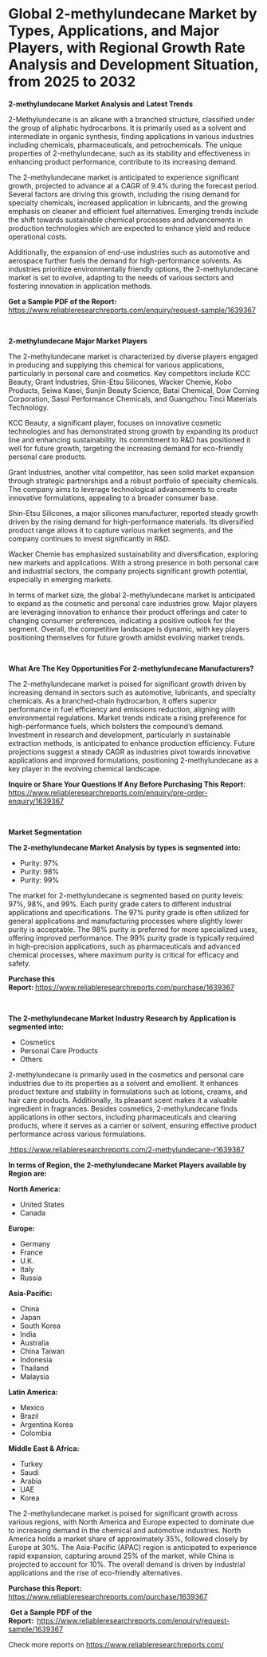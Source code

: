 <p><h1>Global 2-methylundecane Market by Types, Applications, and Major Players, with Regional Growth Rate Analysis and Development Situation, from 2025 to 2032</h1></p><p><strong>2-methylundecane Market Analysis and Latest Trends</strong></p>
<p><p>2-Methylundecane is an alkane with a branched structure, classified under the group of aliphatic hydrocarbons. It is primarily used as a solvent and intermediate in organic synthesis, finding applications in various industries including chemicals, pharmaceuticals, and petrochemicals. The unique properties of 2-methylundecane, such as its stability and effectiveness in enhancing product performance, contribute to its increasing demand.</p><p>The 2-methylundecane market is anticipated to experience significant growth, projected to advance at a CAGR of 9.4% during the forecast period. Several factors are driving this growth, including the rising demand for specialty chemicals, increased application in lubricants, and the growing emphasis on cleaner and efficient fuel alternatives. Emerging trends include the shift towards sustainable chemical processes and advancements in production technologies which are expected to enhance yield and reduce operational costs. </p><p>Additionally, the expansion of end-use industries such as automotive and aerospace further fuels the demand for high-performance solvents. As industries prioritize environmentally friendly options, the 2-methylundecane market is set to evolve, adapting to the needs of various sectors and fostering innovation in application methods.</p></p>
<p><strong>Get a Sample PDF of the Report:&nbsp;</strong> <a href="https://www.reliableresearchreports.com/enquiry/request-sample/1639367?utm_campaign=2273&utm_medium=2&utm_source=Github&utm_content=ia&utm_term=02042025&utm_id=2-methylundecane">https://www.reliableresearchreports.com/enquiry/request-sample/1639367</a></p>
<p>&nbsp;</p>
<p><strong>2-methylundecane Major Market Players</strong></p>
<p><p>The 2-methylundecane market is characterized by diverse players engaged in producing and supplying this chemical for various applications, particularly in personal care and cosmetics. Key competitors include KCC Beauty, Grant Industries, Shin-Etsu Silicones, Wacker Chemie, Kobo Products, Seiwa Kasei, Sunjin Beauty Science, Batai Chemical, Dow Corning Corporation, Sasol Performance Chemicals, and Guangzhou Tinci Materials Technology.</p><p>KCC Beauty, a significant player, focuses on innovative cosmetic technologies and has demonstrated strong growth by expanding its product line and enhancing sustainability. Its commitment to R&D has positioned it well for future growth, targeting the increasing demand for eco-friendly personal care products.</p><p>Grant Industries, another vital competitor, has seen solid market expansion through strategic partnerships and a robust portfolio of specialty chemicals. The company aims to leverage technological advancements to create innovative formulations, appealing to a broader consumer base.</p><p>Shin-Etsu Silicones, a major silicones manufacturer, reported steady growth driven by the rising demand for high-performance materials. Its diversified product range allows it to capture various market segments, and the company continues to invest significantly in R&D.</p><p>Wacker Chemie has emphasized sustainability and diversification, exploring new markets and applications. With a strong presence in both personal care and industrial sectors, the company projects significant growth potential, especially in emerging markets.</p><p>In terms of market size, the global 2-methylundecane market is anticipated to expand as the cosmetic and personal care industries grow. Major players are leveraging innovation to enhance their product offerings and cater to changing consumer preferences, indicating a positive outlook for the segment. Overall, the competitive landscape is dynamic, with key players positioning themselves for future growth amidst evolving market trends.</p></p>
<p>&nbsp;</p>
<p><strong>What Are The Key Opportunities For 2-methylundecane Manufacturers?</strong></p>
<p><p>The 2-methylundecane market is poised for significant growth driven by increasing demand in sectors such as automotive, lubricants, and specialty chemicals. As a branched-chain hydrocarbon, it offers superior performance in fuel efficiency and emissions reduction, aligning with environmental regulations. Market trends indicate a rising preference for high-performance fuels, which bolsters the compound’s demand. Investment in research and development, particularly in sustainable extraction methods, is anticipated to enhance production efficiency. Future projections suggest a steady CAGR as industries pivot towards innovative applications and improved formulations, positioning 2-methylundecane as a key player in the evolving chemical landscape.</p></p>
<p><strong>Inquire or Share Your Questions If Any Before Purchasing This Report:</strong> <a href="https://www.reliableresearchreports.com/enquiry/pre-order-enquiry/1639367?utm_campaign=2273&utm_medium=2&utm_source=Github&utm_content=ia&utm_term=02042025&utm_id=2-methylundecane">https://www.reliableresearchreports.com/enquiry/pre-order-enquiry/1639367</a></p>
<p>&nbsp;</p>
<p><strong>Market Segmentation</strong></p>
<p><strong>The 2-methylundecane Market Analysis by types is segmented into:</strong></p>
<p><ul><li>Purity: 97%</li><li>Purity: 98%</li><li>Purity: 99%</li></ul></p>
<p><p>The market for 2-methylundecane is segmented based on purity levels: 97%, 98%, and 99%. Each purity grade caters to different industrial applications and specifications. The 97% purity grade is often utilized for general applications and manufacturing processes where slightly lower purity is acceptable. The 98% purity is preferred for more specialized uses, offering improved performance. The 99% purity grade is typically required in high-precision applications, such as pharmaceuticals and advanced chemical processes, where maximum purity is critical for efficacy and safety.</p></p>
<p><strong>Purchase this Report:&nbsp;</strong><a href="https://www.reliableresearchreports.com/purchase/1639367?utm_campaign=2273&utm_medium=2&utm_source=Github&utm_content=ia&utm_term=02042025&utm_id=2-methylundecane">https://www.reliableresearchreports.com/purchase/1639367</a></p>
<p>&nbsp;</p>
<p><strong>The 2-methylundecane Market Industry Research by Application is segmented into:</strong></p>
<p><ul><li>Cosmetics</li><li>Personal Care Products</li><li>Others</li></ul></p>
<p><p>2-methylundecane is primarily used in the cosmetics and personal care industries due to its properties as a solvent and emollient. It enhances product texture and stability in formulations such as lotions, creams, and hair care products. Additionally, its pleasant scent makes it a valuable ingredient in fragrances. Besides cosmetics, 2-methylundecane finds applications in other sectors, including pharmaceuticals and cleaning products, where it serves as a carrier or solvent, ensuring effective product performance across various formulations.</p></p>
<p><a href="https://www.reliableresearchreports.com/2-methylundecane-r1639367?utm_campaign=2273&utm_medium=2&utm_source=Github&utm_content=ia&utm_term=02042025&utm_id=2-methylundecane">&nbsp;https://www.reliableresearchreports.com/2-methylundecane-r1639367</a></p>
<p><strong>In terms of Region, the 2-methylundecane Market Players available by Region are:</strong></p>
<p>
    <p> <strong> North America: </strong>
        <ul>
            <li>United States</li>
            <li>Canada</li>
        </ul>
        </p> 
    <p> <strong> Europe: </strong>
        <ul>
            <li>Germany</li>
            <li>France</li>
            <li>U.K.</li>
            <li>Italy</li>
            <li>Russia</li>
        </ul>
        </p> 
    <p> <strong> Asia-Pacific: </strong>
        <ul>
            <li>China</li>
            <li>Japan</li>
            <li>South Korea</li>
            <li>India</li>
            <li>Australia</li>
            <li>China Taiwan</li>
            <li>Indonesia</li>
            <li>Thailand</li>
            <li>Malaysia</li>
        </ul>
        </p> 
    <p> <strong> Latin America: </strong>
        <ul>
            <li>Mexico</li>
            <li>Brazil</li>
            <li>Argentina Korea</li>
            <li>Colombia</li>
        </ul>
        </p> 
    <p> <strong> Middle East & Africa: </strong>
        <ul>
            <li>Turkey</li>
            <li>Saudi</li>
            <li>Arabia</li>
            <li>UAE</li>
            <li>Korea</li>
        </ul>
    </p>
    </p>
<p><p>The 2-methylundecane market is poised for significant growth across various regions, with North America and Europe expected to dominate due to increasing demand in the chemical and automotive industries. North America holds a market share of approximately 35%, followed closely by Europe at 30%. The Asia-Pacific (APAC) region is anticipated to experience rapid expansion, capturing around 25% of the market, while China is projected to account for 10%. The overall demand is driven by industrial applications and the rise of eco-friendly alternatives.</p></p>
<p><strong>Purchase this Report: </strong><a href="https://www.reliableresearchreports.com/purchase/1639367?utm_campaign=2273&utm_medium=2&utm_source=Github&utm_content=ia&utm_term=02042025&utm_id=2-methylundecane">https://www.reliableresearchreports.com/purchase/1639367</a></p>
<p>&nbsp;<strong>Get a Sample PDF of the Report:&nbsp;&nbsp;</strong><a href="https://www.reliableresearchreports.com/enquiry/request-sample/1639367?utm_campaign=2273&utm_medium=2&utm_source=Github&utm_content=ia&utm_term=02042025&utm_id=2-methylundecane">https://www.reliableresearchreports.com/enquiry/request-sample/1639367</a></p>
<p><strong></strong></p>
<p>Check more reports on <a href="https://www.reliableresearchreports.com/?utm_campaign=2273&utm_medium=2&utm_source=Github&utm_content=ia&utm_term=02042025&utm_id=2-methylundecane">https://www.reliableresearchreports.com/</a></p>